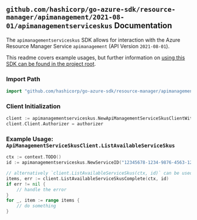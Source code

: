 
## `github.com/hashicorp/go-azure-sdk/resource-manager/apimanagement/2021-08-01/apimanagementserviceskus` Documentation

The `apimanagementserviceskus` SDK allows for interaction with the Azure Resource Manager Service `apimanagement` (API Version `2021-08-01`).

This readme covers example usages, but further information on [using this SDK can be found in the project root](https://github.com/hashicorp/go-azure-sdk/tree/main/docs).

### Import Path

```go
import "github.com/hashicorp/go-azure-sdk/resource-manager/apimanagement/2021-08-01/apimanagementserviceskus"
```


### Client Initialization

```go
client := apimanagementserviceskus.NewApiManagementServiceSkusClientWithBaseURI("https://management.azure.com")
client.Client.Authorizer = authorizer
```


### Example Usage: `ApiManagementServiceSkusClient.ListAvailableServiceSkus`

```go
ctx := context.TODO()
id := apimanagementserviceskus.NewServiceID("12345678-1234-9876-4563-123456789012", "example-resource-group", "serviceValue")

// alternatively `client.ListAvailableServiceSkus(ctx, id)` can be used to do batched pagination
items, err := client.ListAvailableServiceSkusComplete(ctx, id)
if err != nil {
	// handle the error
}
for _, item := range items {
	// do something
}
```
